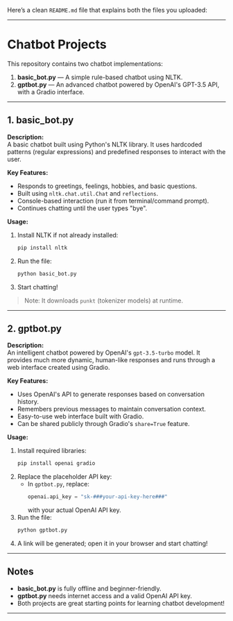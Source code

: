 Here’s a clean `README.md` file that explains both the files you uploaded:

---

# Chatbot Projects

This repository contains two chatbot implementations:

1. **basic_bot.py** — A simple rule-based chatbot using NLTK.
2. **gptbot.py** — An advanced chatbot powered by OpenAI's GPT-3.5 API, with a Gradio interface.

---

## 1. basic_bot.py

**Description:**  
A basic chatbot built using Python's NLTK library. It uses hardcoded patterns (regular expressions) and predefined responses to interact with the user.

**Key Features:**
- Responds to greetings, feelings, hobbies, and basic questions.
- Built using `nltk.chat.util.Chat` and `reflections`.
- Console-based interaction (run it from terminal/command prompt).
- Continues chatting until the user types "bye".

**Usage:**
1. Install NLTK if not already installed:
   ```bash
   pip install nltk
   ```
2. Run the file:
   ```bash
   python basic_bot.py
   ```
3. Start chatting!

> Note: It downloads `punkt` (tokenizer models) at runtime.

---

## 2. gptbot.py

**Description:**  
An intelligent chatbot powered by OpenAI's `gpt-3.5-turbo` model. It provides much more dynamic, human-like responses and runs through a web interface created using Gradio.

**Key Features:**
- Uses OpenAI's API to generate responses based on conversation history.
- Remembers previous messages to maintain conversation context.
- Easy-to-use web interface built with Gradio.
- Can be shared publicly through Gradio's `share=True` feature.

**Usage:**
1. Install required libraries:
   ```bash
   pip install openai gradio
   ```
2. Replace the placeholder API key:
   - In `gptbot.py`, replace:
     ```python
     openai.api_key = "sk-###your-api-key-here###"
     ```
     with your actual OpenAI API key.
3. Run the file:
   ```bash
   python gptbot.py
   ```
4. A link will be generated; open it in your browser and start chatting!

---

## Notes

- **basic_bot.py** is fully offline and beginner-friendly.
- **gptbot.py** needs internet access and a valid OpenAI API key.
- Both projects are great starting points for learning chatbot development!

---
